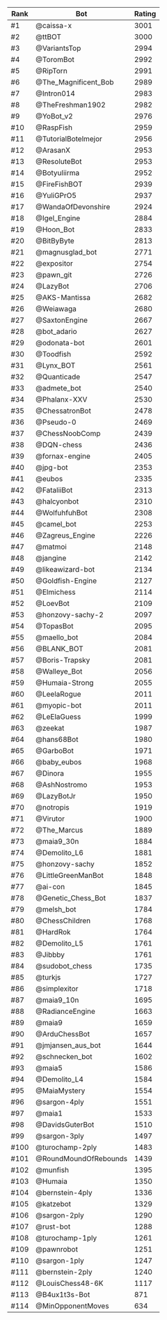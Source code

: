 Rank|Bot|Rating
---|---|---
#1|@caissa-x|3001
#2|@ttBOT|3000
#3|@VariantsTop|2994
#4|@ToromBot|2992
#5|@RipTorn|2991
#6|@The_Magnificent_Bob|2989
#7|@Intron014|2983
#8|@TheFreshman1902|2982
#9|@YoBot_v2|2976
#10|@RaspFish|2959
#11|@TutorialBotelmejor|2956
#12|@ArasanX|2953
#13|@ResoluteBot|2953
#14|@Botyuliirma|2952
#15|@FireFishBOT|2939
#16|@YuliGPrO5|2937
#17|@WandaOfDevonshire|2924
#18|@Igel_Engine|2884
#19|@Hoon_Bot|2833
#20|@BitByByte|2813
#21|@magnusglad_bot|2771
#22|@expositor|2754
#23|@pawn_git|2726
#24|@LazyBot|2706
#25|@AKS-Mantissa|2682
#26|@Weiawaga|2680
#27|@SaxtonEngine|2667
#28|@bot_adario|2627
#29|@odonata-bot|2601
#30|@Toodfish|2592
#31|@Lynx_BOT|2561
#32|@Quanticade|2547
#33|@admete_bot|2540
#34|@Phalanx-XXV|2530
#35|@ChessatronBot|2478
#36|@Pseudo-0|2469
#37|@ChessNoobComp|2439
#38|@DQN-chess|2436
#39|@fornax-engine|2405
#40|@jpg-bot|2353
#41|@eubos|2335
#42|@FataliiBot|2313
#43|@halcyonbot|2310
#44|@WolfuhfuhBot|2308
#45|@camel_bot|2253
#46|@Zagreus_Engine|2226
#47|@matmoi|2148
#48|@jangine|2142
#49|@likeawizard-bot|2134
#50|@Goldfish-Engine|2127
#51|@Elmichess|2114
#52|@LoevBot|2109
#53|@honzovy-sachy-2|2097
#54|@TopasBot|2095
#55|@maello_bot|2084
#56|@BLANK_BOT|2081
#57|@Boris-Trapsky|2081
#58|@Walleye_Bot|2056
#59|@Humaia-Strong|2055
#60|@LeelaRogue|2011
#61|@myopic-bot|2011
#62|@LeElaGuess|1999
#63|@zeekat|1987
#64|@hans68Bot|1980
#65|@GarboBot|1971
#66|@baby_eubos|1968
#67|@Dinora|1955
#68|@AshNostromo|1953
#69|@LazyBotJr|1950
#70|@notropis|1919
#71|@Virutor|1900
#72|@The_Marcus|1889
#73|@maia9_30n|1884
#74|@Demolito_L6|1881
#75|@honzovy-sachy|1852
#76|@LittleGreenManBot|1848
#77|@ai-con|1845
#78|@Genetic_Chess_Bot|1837
#79|@melsh_bot|1784
#80|@ChessChildren|1768
#81|@HardRok|1764
#82|@Demolito_L5|1761
#83|@Jibbby|1761
#84|@sudobot_chess|1735
#85|@turkjs|1727
#86|@simplexitor|1718
#87|@maia9_10n|1695
#88|@RadianceEngine|1663
#89|@maia9|1659
#90|@ArduChessBot|1657
#91|@jmjansen_aus_bot|1644
#92|@schnecken_bot|1602
#93|@maia5|1586
#94|@Demolito_L4|1584
#95|@MaiaMystery|1554
#96|@sargon-4ply|1551
#97|@maia1|1533
#98|@DavidsGuterBot|1510
#99|@sargon-3ply|1497
#100|@turochamp-2ply|1483
#101|@RoundMoundOfRebounds|1439
#102|@munfish|1395
#103|@Humaia|1350
#104|@bernstein-4ply|1336
#105|@katzebot|1329
#106|@sargon-2ply|1290
#107|@rust-bot|1288
#108|@turochamp-1ply|1261
#109|@pawnrobot|1251
#110|@sargon-1ply|1247
#111|@bernstein-2ply|1240
#112|@LouisChess48-6K|1117
#113|@B4ux1t3s-Bot|871
#114|@MinOpponentMoves|634
